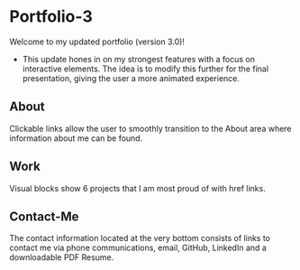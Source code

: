 # Portfolio-3
Welcome to my updated portfolio (version 3.0)!

* This update hones in on my strongest features with a focus on interactive elements. The idea is to modify this further for the final presentation, giving the user a more animated experience.

## About
Clickable links allow the user to smoothly transition to the About area where information about me can be found.

## Work
Visual blocks show 6 projects that I am most proud of with href links.

## Contact-Me
The contact information located at the very bottom consists of links to contact me via phone communications, email, GitHub, LinkedIn and a downloadable PDF Resume.